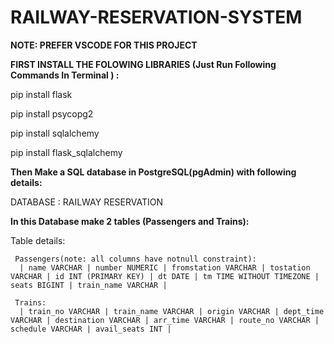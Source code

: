 # RAILWAY-RESERVATION-SYSTEM

**NOTE: PREFER VSCODE FOR THIS PROJECT**


**FIRST INSTALL THE FOLOWING LIBRARIES (Just Run Following Commands In Terminal ) :**

pip install flask

pip install psycopg2

pip install sqlalchemy

pip install flask_sqlalchemy





**Then Make a SQL database in PostgreSQL(pgAdmin) with following details:**
  
  DATABASE : RAILWAY RESERVATION

 **In this Database make 2 tables (Passengers and Trains):**
  
  Table details:
     
     Passengers(note: all columns have notnull constraint):
      | name VARCHAR | number NUMERIC | fromstation VARCHAR | tostation VARCHAR | id INT (PRIMARY KEY) | dt DATE | tm TIME WITHOUT TIMEZONE | seats BIGINT | train_name VARCHAR |

     Trains:
      | train_no VARCHAR | train_name VARCHAR | origin VARCHAR | dept_time VARCHAR | destination VARCHAR | arr_time VARCHAR | route_no VARCHAR | schedule VARCHAR | avail_seats INT |  


